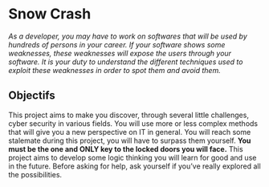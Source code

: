 # Snow Crash
*As a developer, you may have to work on softwares that will be used by hundreds of persons in your career.
If your software shows some weaknesses, these weaknesses will expose the users through your software.
It is your duty to understand the different techniques used to exploit these weaknesses in order to spot them and avoid them.*

## Objectifs
This project aims to make you discover, through several little challenges, cyber security
in various fields.
You will use more or less complex methods that will give you a new perspective on IT in general.
You will reach some stalemate during this project, you will have to surpass them yourself.
**You must be the one and ONLY key to the locked doors you will face.**
This project aims to develop some logic thinking you will learn for good and use in the future.
Before asking for help, ask yourself if you’ve really explored all the possibilities.
